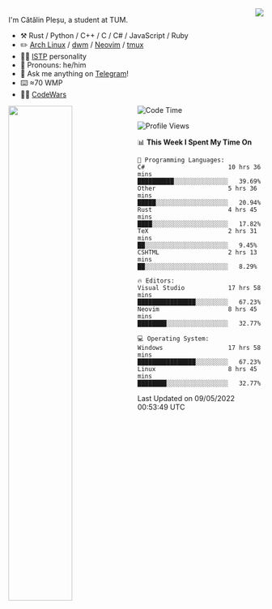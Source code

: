 <!--![](https://github.com/Catalinhimself/Catalinhimself/blob/main/Sakura_Nene_CPP.jpg)-->

<a href="https://github.com/RaoHai/RaoHai/actions">
<img align="right" src="https://github-readme-stats.vercel.app/api/wakatime?username=catalinhimself&theme=calm&layout=compact&langs_count=20" />
</a>
 
I'm Cătălin Pleșu, a student at TUM.

-   :hammer_and_pick: Rust / Python / C++ / C / C# / JavaScript / Ruby 
-   :pencil2: [Arch Linux](https://wiki.archlinux.org/title/Arch_Linux) / [dwm](https://dwm.suckless.org/) / [Neovim](https://neovim.io/) / [tmux](https://github.com/tmux/tmux/wiki)
-   :man_scientist: [ISTP](https://www.16personalities.com/istp-personality) personality
-   :man: Pronouns: he/him
-   :thought_balloon: Ask me anything on [Telegram](https://t.me/catalinplesu)!
-   ⌨️ ≈70 WMP
-   👨‍💻 [CodeWars](https://www.codewars.com/users/Catalinhimself)

[<img align="left" width="50%" src="https://github-readme-stats-ouuan.vercel.app/api?username=catalinplesu&theme=calm&show_icons=true">](https://metrics.lecoq.io/catalinplesu#gh-dark-mode-only)
 
<!--START_SECTION:waka-->
![Code Time](http://img.shields.io/badge/Code%20Time-0-blue)

![Profile Views](http://img.shields.io/badge/Profile%20Views-32-blue)

📊 **This Week I Spent My Time On** 

```text
💬 Programming Languages: 
C#                       10 hrs 36 mins      ██████████░░░░░░░░░░░░░░░   39.69% 
Other                    5 hrs 36 mins       █████░░░░░░░░░░░░░░░░░░░░   20.94% 
Rust                     4 hrs 45 mins       ████░░░░░░░░░░░░░░░░░░░░░   17.82% 
TeX                      2 hrs 31 mins       ██░░░░░░░░░░░░░░░░░░░░░░░   9.45% 
CSHTML                   2 hrs 13 mins       ██░░░░░░░░░░░░░░░░░░░░░░░   8.29%

🔥 Editors: 
Visual Studio            17 hrs 58 mins      ████████████████░░░░░░░░░   67.23% 
Neovim                   8 hrs 45 mins       ████████░░░░░░░░░░░░░░░░░   32.77%

💻 Operating System: 
Windows                  17 hrs 58 mins      ████████████████░░░░░░░░░   67.23% 
Linux                    8 hrs 45 mins       ████████░░░░░░░░░░░░░░░░░   32.77%

```


 Last Updated on 09/05/2022 00:53:49 UTC
<!--END_SECTION:waka-->
